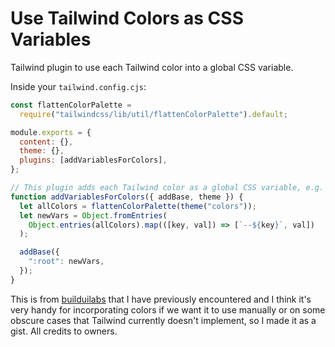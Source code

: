 # Use Tailwind Colors as CSS Variables

Tailwind plugin to use each Tailwind color into a global CSS variable.

Inside your `tailwind.config.cjs`:

```js
const flattenColorPalette =
  require("tailwindcss/lib/util/flattenColorPalette").default;

module.exports = {
  content: {},
  theme: {},
  plugins: [addVariablesForColors],
};

// This plugin adds each Tailwind color as a global CSS variable, e.g. var(--gray-200).
function addVariablesForColors({ addBase, theme }) {
  let allColors = flattenColorPalette(theme("colors"));
  let newVars = Object.fromEntries(
    Object.entries(allColors).map(([key, val]) => [`--${key}`, val])
  );

  addBase({
    ":root": newVars,
  });
}
```

This is from [builduilabs](https://github.com/builduilabs/framer-motion-recipes) that I have previously encountered and I think it's very handy for incorporating colors if we want it to use manually or on some obscure cases that Tailwind currently doesn't implement, so I made it as a gist. All credits to owners.
